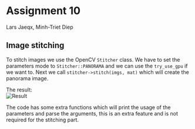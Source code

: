 # Assignment 10

Lars Jaeqx, Minh-Triet Diep

## Image stitching

To stitch images we use the OpenCV `Stitcher` class. We have to set the parameters mode to `Stitcher::PANORAMA` and we can use the `try_use_gpu` if we want to. Next we call `stitcher->stitch(imgs, mat)` which will create the panorama image.

The result:  
![Result](result.jpg)

The code has some extra functions which will print the usage of the parameters and parse the arguments, this is an extra feature and is not required for the stitching part. 